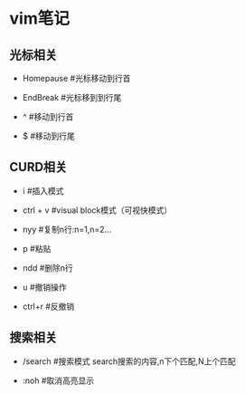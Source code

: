 # vim笔记

## 光标相关

* Homepause #光标移动到行首

* EndBreak #光标移到到行尾

* ^ #移动到行首

* $ #移动到行尾

## CURD相关

* i #插入模式

* ctrl + v #visual block模式（可视快模式）

* nyy #复制n行:n=1,n=2...

* p #粘贴

* ndd #删除n行

* u #撤销操作

* ctrl+r #反撤销

## 搜索相关

* /search #搜索模式 search搜索的内容,n下个匹配,N上个匹配

* :noh #取消高亮显示